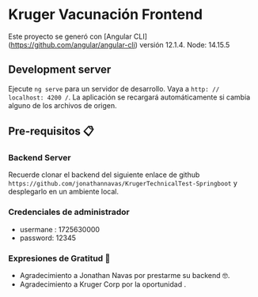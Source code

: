 # Kruger Vacunación Frontend

Este proyecto se generó con [Angular CLI] (https://github.com/angular/angular-cli) versión 12.1.4.
Node: 14.15.5

## Development server

Ejecute `ng serve` para un servidor de desarrollo. Vaya a `http: // localhost: 4200 /`. La aplicación se recargará automáticamente si cambia alguno de los archivos de origen.

## Pre-requisitos 📋

### Backend Server

Recuerde clonar el backend del siguiente enlace de github `https://github.com/jonathannavas/KrugerTechnicalTest-Springboot` y desplegarlo en un ambiente local.

### Credenciales de administrador
* usermane : 1725630000
* password: 12345


### Expresiones de Gratitud 🎁

* Agradecimiento a Jonathan Navas por prestarme su backend 🤓.
* Agradecimiento a Kruger Corp por la oportunidad .
